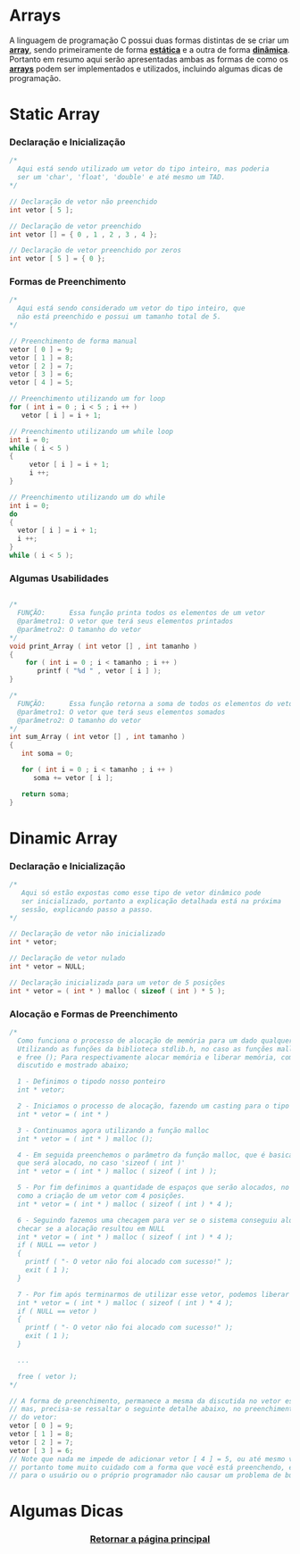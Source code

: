 # Arrays

A linguagem de programação C possui duas formas distintas de se criar um <a href="" title="Ou em português vetor">**array**</a>, sendo primeiramente de forma <a href="" title="o vetor possui um tamanho máximo fixo">**estática**</a> e a outra de forma <a href="" title="o vetor pode ser expandido ou reduzido">**dinâmica**</a>. Portanto em resumo aqui serão apresentadas ambas as formas de como os <a href="" title="ou em português vetores">**arrays**</a> podem ser implementados e utilizados, incluindo algumas dicas de programação.


# Static Array

### Declaração e Inicialização
```main.c
/*
  Aqui está sendo utilizado um vetor do tipo inteiro, mas poderia
  ser um 'char', 'float', 'double' e até mesmo um TAD.
*/

// Declaração de vetor não preenchido 
int vetor [ 5 ];

// Declaração de vetor preenchido
int vetor [] = { 0 , 1 , 2 , 3 , 4 };

// Declaração de vetor preenchido por zeros
int vetor [ 5 ] = { 0 };
```

### Formas de Preenchimento
```main.c
/*
  Aqui está sendo considerado um vetor do tipo inteiro, que
  não está preenchido e possui um tamanho total de 5.
*/

// Preenchimento de forma manual
vetor [ 0 ] = 9;
vetor [ 1 ] = 8;
vetor [ 2 ] = 7;
vetor [ 3 ] = 6;
vetor [ 4 ] = 5;

// Preenchimento utilizando um for loop
for ( int i = 0 ; i < 5 ; i ++ )
   vetor [ i ] = i + 1;

// Preenchimento utilizando um while loop
int i = 0;
while ( i < 5 )
{
     vetor [ i ] = i + 1;
     i ++; 
}

// Preenchimento utilizando um do while
int i = 0;
do
{
  vetor [ i ] = i + 1;
  i ++;  
}
while ( i < 5 );
```

### Algumas Usabilidades
```main.c

/*
  FUNÇÃO:      Essa função printa todos os elementos de um vetor
  @parâmetro1: O vetor que terá seus elementos printados
  @parâmetro2: O tamanho do vetor
*/
void print_Array ( int vetor [] , int tamanho )
{
    for ( int i = 0 ; i < tamanho ; i ++ )
       printf ( "%d " , vetor [ i ] ); 
}

/*
  FUNÇÃO:      Essa função retorna a soma de todos os elementos do vetor
  @parâmetro1: O vetor que terá seus elementos somados
  @parâmetro2: O tamanho do vetor
*/
int sum_Array ( int vetor [] , int tamanho )
{
   int soma = 0;

   for ( int i = 0 ; i < tamanho ; i ++ )
      soma += vetor [ i ];

   return soma;  
}
```

# Dinamic Array

### Declaração e Inicialização
```main.c
/*
   Aqui só estão expostas como esse tipo de vetor dinâmico pode
   ser inicializado, portanto a explicação detalhada está na próxima
   sessão, explicando passo a passo.
*/

// Declaração de vetor não inicializado
int * vetor;

// Declaração de vetor nulado
int * vetor = NULL;

// Declaração inicializada para um vetor de 5 posições
int * vetor = ( int * ) malloc ( sizeof ( int ) * 5 ); 
```

### Alocação e Formas de Preenchimento
```main.c
/*
  Como funciona o processo de alocação de memória para um dado qualquer em C?
  Utilizando as funções da biblioteca stdlib.h, no caso as funções malloc ();
  e free (); Para respectivamente alocar memória e liberar memória, como será
  discutido e mostrado abaixo;

  1 - Definimos o tipodo nosso ponteiro
  int * vetor;

  2 - Iniciamos o processo de alocação, fazendo um casting para o tipo definido anteriormente
  int * vetor = ( int * )

  3 - Continuamos agora utilizando a função malloc
  int * vetor = ( int * ) malloc ();

  4 - Em seguida preenchemos o parâmetro da função malloc, que é basicamente o tamanho de memória
  que será alocado, no caso 'sizeof ( int )'
  int * vetor = ( int * ) malloc ( sizeof ( int ) );

  5 - Por fim definimos a quantidade de espaços que serão alocados, no caso 4, que pode ser traduzido
  como a criação de um vetor com 4 posições.
  int * vetor = ( int * ) malloc ( sizeof ( int ) * 4 );

  6 - Seguindo fazemos uma checagem para ver se o sistema conseguiu alocar corretamente, que é básicamente
  checar se a alocação resultou em NULL
  int * vetor = ( int * ) malloc ( sizeof ( int ) * 4 );
  if ( NULL == vetor )
  {
    printf ( "- O vetor não foi alocado com sucesso!" );
    exit ( 1 ); 
  }

  7 - Por fim após terminarmos de utilizar esse vetor, podemos liberar a memória
  int * vetor = ( int * ) malloc ( sizeof ( int ) * 4 );
  if ( NULL == vetor )
  {
    printf ( "- O vetor não foi alocado com sucesso!" );
    exit ( 1 ); 
  }

  ...

  free ( vetor ); 
*/

// A forma de preenchimento, permanece a mesma da discutida no vetor estático
// mas, precisa-se ressaltar o seguinte detalhe abaixo, no preenchimento manual
// do vetor: 
vetor [ 0 ] = 9;
vetor [ 1 ] = 8;
vetor [ 2 ] = 7;
vetor [ 3 ] = 6;
// Note que nada me impede de adicionar vetor [ 4 ] = 5, ou até mesmo vetor [ 5 ] = 4,
// portanto tome muito cuidado com a forma que você está preenchendo, e sempre verifique
// para o usuário ou o próprio programador não causar um problema de buffer overflow.
```

# Algumas Dicas

<h3 align="center"> <a href="https://github.com/AllisonJunior/Estruturas_de_Dados" title=""> Retornar a página principal </a> </h3>

